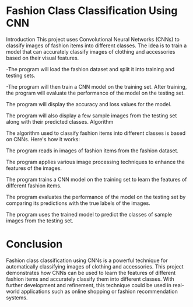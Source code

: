 
# Fashion Class Classification Using CNN
Introduction
This project uses Convolutional Neural Networks (CNNs) to classify images of fashion items into different classes. The idea is to train a model that can accurately classify images of clothing and accessories based on their visual features.





-The program will load the fashion dataset and split it into training and testing sets.

-The program will then train a CNN model on the training set.
After training, the program will evaluate the performance of the model on the testing set.

The program will display the accuracy and loss values for the model.

The program will also display a few sample images from the testing set along with their predicted classes.
Algorithm

The algorithm used to classify fashion items into different classes is based on CNNs. Here's how it works:

The program reads in images of fashion items from the fashion dataset.

The program applies various image processing techniques to enhance the features of the images.

The program trains a CNN model on the training set to learn the features of different fashion items.

The program evaluates the performance of the model on the testing set by comparing its predictions with the true labels of the images.

The program uses the trained model to predict the classes of sample images from the testing set.

# Conclusion
Fashion class classification using CNNs is a powerful technique for automatically classifying images of clothing and accessories. This project demonstrates how CNNs can be used to learn the features of different fashion items and accurately classify them into different classes. With further development and refinement, this technique could be used in real-world applications such as online shopping or fashion recommendation systems.
